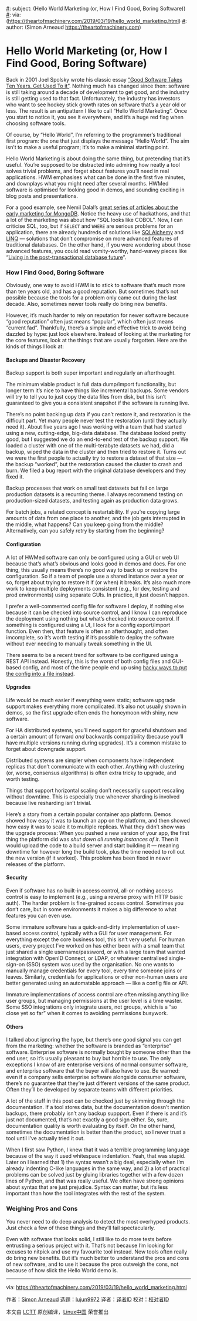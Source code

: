 [#]: collector: (lujun9972)
[#]: translator: ( )
[#]: reviewer: ( )
[#]: publisher: ( )
[#]: url: ( )
[#]: subject: (Hello World Marketing (or, How I Find Good, Boring Software))
[#]: via: (https://theartofmachinery.com/2019/03/19/hello_world_marketing.html)
[#]: author: (Simon Arneaud https://theartofmachinery.com)

Hello World Marketing (or, How I Find Good, Boring Software)
======

Back in 2001 Joel Spolsky wrote his classic essay [“Good Software Takes Ten Years. Get Used To it”][1]. Nothing much has changed since then: software is still taking around a decade of development to get good, and the industry is still getting used to that fact. Unfortunately, the industry has investors who want to see hockey stick growth rates on software that’s a year old or less. The result is an antipattern I like to call “Hello World Marketing”. Once you start to notice it, you see it everywhere, and it’s a huge red flag when choosing software tools.


Of course, by “Hello World”, I’m referring to the programmer’s traditional first program: the one that just displays the message “Hello World”. The aim isn’t to make a useful program; it’s to make a minimal starting point.

Hello World Marketing is about doing the same thing, but pretending that it’s useful. You’re supposed to be distracted into admiring how neatly a tool solves trivial problems, and forget about features you’ll need in real applications. HWM emphasises what can be done in the first five minutes, and downplays what you might need after several months. HWMed software is optimised for looking good in demos, and sounding exciting in blog posts and presentations.

For a good example, see Nemil Dalal’s [great series of articles about the early marketing for MongoDB][2]. Notice the heavy use of hackathons, and that a lot of the marketing was about how “SQL looks like COBOL”. Now, I can criticise SQL, too, but if `SELECT` and `WHERE` are serious problems for an application, there are already hundreds of solutions like [SQLAlchemy][3] and [LINQ][4] — solutions that don’t compromise on more advanced features of traditional databases. On the other hand, if you were wondering about those advanced features, you could read vomity-worthy, hand-wavey pieces like “[Living in the post-transactional database future][5]”.

### How I Find Good, Boring Software

Obviously, one way to avoid HWM is to stick to software that’s much more than ten years old, and has a good reputation. But sometimes that’s not possible because the tools for a problem only came out during the last decade. Also, sometimes newer tools really do bring new benefits.

However, it’s much harder to rely on reputation for newer software because “good reputation” often just means “popular”, which often just means “current fad”. Thankfully, there’s a simple and effective trick to avoid being dazzled by hype: just look elsewhere. Instead of looking at the marketing for the core features, look at the things that are usually forgotten. Here are the kinds of things I look at:

#### Backups and Disaster Recovery

Backup support is both super important and regularly an afterthought.

The minimum viable product is full data dump/import functionality, but longer term it’s nice to have things like incremental backups. Some vendors will try to tell you to just copy the data files from disk, but this isn’t guaranteed to give you a consistent snapshot if the software is running live.

There’s no point backing up data if you can’t restore it, and restoration is the difficult part. Yet many people never test the restoration (until they actually need it). About five years ago I was working with a team that had started using a new, cutting-edge, big-data database. The database looked pretty good, but I suggested we do an end-to-end test of the backup support. We loaded a cluster with one of the multi-terabyte datasets we had, did a backup, wiped the data in the cluster and then tried to restore it. Turns out we were the first people to actually try to restore a dataset of that size — the backup “worked”, but the restoration caused the cluster to crash and burn. We filed a bug report with the original database developers and they fixed it.

Backup processes that work on small test datasets but fail on large production datasets is a recurring theme. I always recommend testing on production-sized datasets, and testing again as production data grows.

For batch jobs, a related concept is restartability. If you’re copying large amounts of data from one place to another, and the job gets interrupted in the middle, what happens? Can you keep going from the middle? Alternatively, can you safely retry by starting from the beginning?

#### Configuration

A lot of HWMed software can only be configured using a GUI or web UI because that’s what’s obvious and looks good in demos and docs. For one thing, this usually means there’s no good way to back up or restore the configuration. So if a team of people use a shared instance over a year or so, forget about trying to restore it if (or when) it breaks. It’s also much more work to keep multiple deployments consistent (e.g., for dev, testing and prod environments) using separate GUIs. In practice, it just doesn’t happen.

I prefer a well-commented config file for software I deploy, if nothing else because it can be checked into source control, and I know I can reproduce the deployment using nothing but what’s checked into source control. If something is configured using a UI, I look for a config export/import function. Even then, that feature is often an afterthought, and often imcomplete, so it’s worth testing if it’s possible to deploy the software without ever needing to manually tweak something in the UI.

There seems to be a recent trend for software to be configured using a REST API instead. Honestly, this is the worst of both config files and GUI-based config, and most of the time people end up using [hacky ways to put the config into a file instead][6].

#### Upgrades

Life would be much easier if everything were static; software upgrade support makes everything more complicated. It’s also not usually shown in demos, so the first upgrade often ends the honeymoon with shiny, new software.

For HA distributed systems, you’ll need support for graceful shutdown and a certain amount of forward _and_ backwards compatibility (because you’ll have multiple versions running during upgrades). It’s a common mistake to forget about downgrade support.

Distributed systems are simpler when components have independent replicas that don’t communicate with each other. Anything with clustering (or, worse, consensus algorithms) is often extra tricky to upgrade, and worth testing.

Things that support horizontal scaling don’t necessarily support rescaling without downtime. This is especially true whenever sharding is involved because live resharding isn’t trivial.

Here’s a story from a certain popular container app platform. Demos showed how easy it was to launch an app on the platform, and then showed how easy it was to scale it to multiple replicas. What they didn’t show was the upgrade process: When you pushed a new version of your app, the first thing the platform did was _shut down all running instances of it_. Then it would upload the code to a build server and start building it — meaning downtime for however long the build took, plus the time needed to roll out the new version (if it worked). This problem has been fixed in newer releases of the platform.

#### Security

Even if software has no built-in access control, all-or-nothing access control is easy to implement (e.g., using a reverse proxy with HTTP basic auth). The harder problem is fine-grained access control. Sometimes you don’t care, but in some environments it makes a big difference to what features you can even use.

Some immature software has a quick-and-dirty implementation of user-based access control, typically with a GUI for user management. For everything except the core business tool, this isn’t very useful. For human users, every project I’ve worked on has either been with a small team that just shared a single username/password, or with a large team that wanted integration with OpenID Connect, or LDAP, or whatever centralised single-sign-on (SSO) system was used by the organisation. No one wants to manually manage credentials for every tool, every time someone joins or leaves. Similarly, credentials for applications or other non-human users are better generated using an automatable approach — like a config file or API.

Immature implementations of access control are often missing anything like user groups, but managing permissions at the user level is a time waster. Some SSO integrations only integrate users, not groups, which is a “so close yet so far” when it comes to avoiding permissions busywork.

#### Others

I talked about ignoring the hype, but there’s one good signal you can get from the marketing: whether the software is branded as “enterprise” software. Enterprise software is normally bought by someone other than the end user, so it’s usually pleasant to buy but horrible to use. The only exceptions I know of are enterprise versions of normal consumer software, and enterprise software that the buyer will also have to use. Be warned: even if a company sells enterprise software alongside consumer software, there’s no guarantee that they’re just different versions of the same product. Often they’ll be developed by separate teams with different priorities.

A lot of the stuff in this post can be checked just by skimming through the documentation. If a tool stores data, but the documentation doesn’t mention backups, there probably isn’t any backup suppport. Even if there is and it’s just not documented, that’s not exactly a good sign either. So, sure, documentation quality is worth evaluating by itself. On the other hand, sometimes the documentation is better than the product, so I never trust a tool until I’ve actually tried it out.

When I first saw Python, I knew that it was a terrible programming language because of the way it used whitespace indentation. Yeah, that was stupid. Later on I learned that 1) the syntax wasn’t a big deal, especially when I’m already indenting C-like languages in the same way, and 2) a lot of practical problems can be solved just by gluing libraries together with a few dozen lines of Python, and that was really useful. We often have strong opinions about syntax that are just prejudice. Syntax can matter, but it’s less important than how the tool integrates with the rest of the system.

### Weighing Pros and Cons

You never need to do deep analysis to detect the most overhyped products. Just check a few of these things and they’ll fail spectacularly.

Even with software that looks solid, I still like to do more tests before entrusting a serious project with it. That’s not because I’m looking for excuses to nitpick and use my favourite tool instead. New tools often really do bring new benefits. But it’s much better to understand the pros and cons of new software, and to use it because the pros outweigh the cons, not because of how slick the Hello World demo is.

--------------------------------------------------------------------------------

via: https://theartofmachinery.com/2019/03/19/hello_world_marketing.html

作者：[Simon Arneaud][a]
选题：[lujun9972][b]
译者：[译者ID](https://github.com/译者ID)
校对：[校对者ID](https://github.com/校对者ID)

本文由 [LCTT](https://github.com/LCTT/TranslateProject) 原创编译，[Linux中国](https://linux.cn/) 荣誉推出

[a]: https://theartofmachinery.com
[b]: https://github.com/lujun9972
[1]: https://www.joelonsoftware.com/2001/07/21/good-software-takes-ten-years-get-used-to-it/
[2]: https://www.nemil.com/mongo/
[3]: https://www.sqlalchemy.org/
[4]: https://msdn.microsoft.com/en-us/library/bb308959.aspx
[5]: https://www.mongodb.com/post/36151042528/post-transactional-future
[6]: /2017/07/15/use_terraform_with_vault.html
